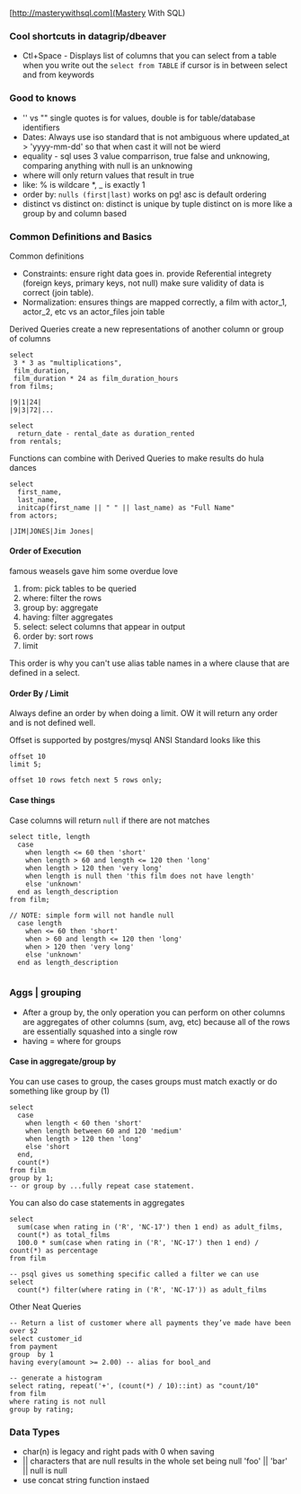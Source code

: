 [http://masterywithsql.com](Mastery With SQL)

### Cool shortcuts in datagrip/dbeaver

 - Ctl+Space - Displays list of columns that you can select from a table when you write out the `select from TABLE` if cursor is in between select and from keywords
 
### Good to knows
 - '' vs ""  single quotes is for values, double is for table/database identifiers
 - Dates: Always use iso standard that is not ambiguous where updated_at > 'yyyy-mm-dd' so that when cast it will not be wierd
 - equality - sql uses 3 value comparrison, true false and unknowing, comparing anything with null is an unknowing
 - where will only return values that result in true
 - like: % is wildcare *, _ is exactly 1
 - order by: `nulls (first|last)` works on pg!  asc is default ordering
 - distinct vs distinct on: distinct is unique by tuple distinct on is more like a group by and column based

### Common Definitions and Basics

Common definitions
 - Constraints: ensure right data goes in. provide Referential integrety (foreign keys, primary keys, not null) make sure validity of data is correct (join table).
 - Normalization: ensures things are mapped correctly, a film with actor_1, actor_2, etc vs an actor_files join table
 
Derived Queries create a new representations of another column or group of columns

```
select 
 3 * 3 as "multiplications",
 film_duration,
 film_duration * 24 as film_duration_hours
from films;

|9|1|24|
|9|3|72|...

select 
  return_date - rental_date as duration_rented
from rentals;
```

Functions can combine with Derived Queries to make results do hula dances
```
select
  first_name, 
  last_name,
  initcap(first_name || " " || last_name) as "Full Name"
from actors;

|JIM|JONES|Jim Jones|
```

#### Order of Execution
famous weasels gave him some overdue love

 1. from: pick tables to be queried
 2. where: filter the rows
 3. group by: aggregate
 4. having: filter aggregates
 5. select: select columns that appear in output
 6. order by: sort rows
 7. limit
 
This order is why you can't use alias table names in a where clause that are defined in a select.

#### Order By / Limit

Always define an order by when doing a limit.  OW it will return any order and is not defined well.

Offset is supported by postgres/mysql ANSI Standard looks like this
```
offset 10
limit 5;

offset 10 rows fetch next 5 rows only;
```

#### Case things

Case columns will return `null` if there are not matches

```
select title, length
  case
    when length <= 60 then 'short'
    when length > 60 and length <= 120 then 'long'
    when length > 120 then 'very long'
    when length is null then 'this film does not have length'
    else 'unknown'
  end as length_description
from film;  

// NOTE: simple form will not handle null
  case length
    when <= 60 then 'short'
    when > 60 and length <= 120 then 'long'
    when > 120 then 'very long'
    else 'unknown'
  end as length_description
  
```
### Aggs | grouping

 - After a group by, the only operation you can perform on other columns are aggregates of other columns (sum, avg, etc) because all of the rows are essentially squashed into a single row
 - having = where for groups
 
 #### Case in aggregate/group by
 
 You can use cases to group, the cases groups must match exactly or do something like group by (1)
 
 ```
 select 
   case
     when length < 60 then 'short'
     when length between 60 and 120 'medium'
     when length > 120 then 'long'
     else 'short
   end,
   count(*)
 from film
 group by 1;
 -- or group by ...fully repeat case statement.
 ```

You can also do case statements in aggregates

```
select
  sum(case when rating in ('R', 'NC-17') then 1 end) as adult_films,
  count(*) as total_films
  100.0 * sum(case when rating in ('R', 'NC-17') then 1 end) / count(*) as percentage
from film

-- psql gives us something specific called a filter we can use
select
  count(*) filter(where rating in ('R', 'NC-17')) as adult_films
```
 
Other Neat Queries

```
-- Return a list of customer where all payments they’ve made have been over $2
select customer_id
from payment
group  by 1
having every(amount >= 2.00) -- alias for bool_and

-- generate a histogram
select rating, repeat('+', (count(*) / 10)::int) as "count/10"
from film
where rating is not null
group by rating;
```

### Data Types

- char(n) is legacy and right pads with 0 when saving
- || characters that are null results in the whole set being null 'foo' || 'bar' || null is null
 - use concat string function instaed
 
